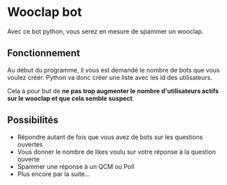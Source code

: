 
# Wooclap bot

Avec ce bot python, vous serez en mesure de spammer un wooclap.

## Fonctionnement

Au début du programme, il vous est demandé le nombre de bots que vous voulez créer. Python va donc créer une liste avec les id des utilisateurs. 

Cela a pour but de **ne pas trop augmenter le nombre d'utilisateurs actifs sur le wooclap et que cela semble suspect**.

## Possibilités

* Répondre autant de fois que vous avez de bots sur les questions ouvertes
* Vous donner le nombre de likes voulu sur votre réponse à la question ouverte
* Spammer une réponse à un QCM ou Poll
* Plus encore par la suite...